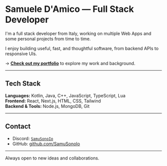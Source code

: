 # Samuele D'Amico — Full Stack Developer
 
I'm a full stack developer from Italy, working on multiple Web Apps and some personal projects from time to time.

I enjoy building useful, fast, and thoughtful software, from backend APIs to responsive UIs.

→ [**Check out my portfolio**](https://www.samueledamico.com/) to explore my work and background.

--- 

## Tech Stack

**Languages:** Kotlin, Java, C++, JavaScript, TypeScript, Lua  
**Frontend:** React, Next.js, HTML, CSS, Tailwind  
**Backend & Tools:** Node.js, MongoDB, Git

--- 

## Contact

- Discord: [`SamuSonoIo`](https://discord.com/users/959199862593818695)  
- GitHub: [github.com/SamuSonoIo](https://github.com/SamuSonoIo)

---

Always open to new ideas and collaborations.
